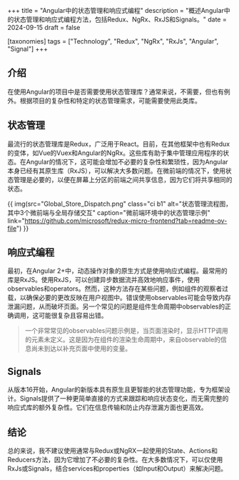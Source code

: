 +++
title = "Angular中的状态管理和响应式编程"
description = "概述Angular中的状态管理和响应式编程方法，包括Redux、NgRx、RxJS和Signals。"
date = 2024-09-15
draft = false

[taxonomies]
tags = ["Technology", "Redux", "NgRx", "RxJs", "Angular", "Signal"]
+++

## 介绍
在使用Angular的项目中是否需要使用状态管理库？通常来说，不需要，但也有例外。根据项目的复杂性和特定的状态管理需求，可能需要使用此类库。

## 状态管理
最流行的状态管理库是Redux，广泛用于React。目前，在其他框架中也有Redux的变体，如Vue的Vuex和Angular的NgRx。这些库有助于集中管理应用程序的状态。在Angular的情况下，这可能会增加不必要的复杂性和繁琐性，因为Angular本身已经有其原生库（RxJS），可以解决大多数问题。在微前端的情况下，使用状态管理是必要的，以便在屏幕上分区的前端之间共享信息，因为它们将共享相同的状态。

{{ img(src="Global_Store_Dispatch.png" class="ci b1" alt="状态管理流程图，其中3个微前端与全局存储交互" caption="微前端环境中的状态管理示例" link="https://github.com/microsoft/redux-micro-frontend?tab=readme-ov-file") }}

## 响应式编程
最初，在Angular 2+中，动态操作对象的原生方式是使用响应式编程。最常用的库是RxJS。使用RxJS，可以创建异步数据流并高效地响应事件，使用observables和operators。然而，这种方法存在某些问题，例如组件的观察者过载，以确保必要的更改反映在用户视图中。错误使用observables可能会导致内存泄漏问题，从而破坏页面。另一个常见的问题是组件生命周期中observables的正确调用，这可能很复杂且容易出错。

>一个非常常见的observables问题示例是，当页面渲染时，显示HTTP调用的元素未定义。这是因为在组件的渲染生命周期中，来自observable的信息尚未到达以补充页面中使用的变量。

## Signals
从版本16开始，Angular的新版本具有原生且更智能的状态管理功能，专为框架设计。Signals提供了一种更简单直接的方式来跟踪和响应状态变化，而无需完整的响应式库的额外复杂性。它们在信息传输和防止内存泄漏方面也更高效。

## 结论
总的来说，我不建议使用通常与Redux或NgRX一起使用的State、Actions和Reducers方法，因为它增加了不必要的复杂性。在大多数情况下，可以仅使用RxJs或Signals，结合services和properties（如Input和Output）来解决问题。
